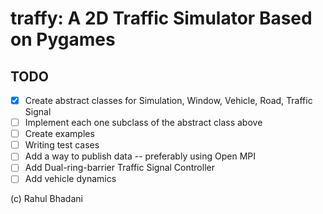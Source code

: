 # traffy: A 2D Traffic Simulator Based on Pygames


## TODO

- [x] Create abstract classes for Simulation, Window, Vehicle, Road, Traffic Signal
- [ ] Implement each one subclass of the abstract class above
- [ ] Create examples
- [ ] Writing test cases
- [ ] Add a way to publish data -- preferably using Open MPI
- [ ] Add Dual-ring-barrier Traffic Signal Controller
- [ ] Add vehicle dynamics

(c) Rahul Bhadani
